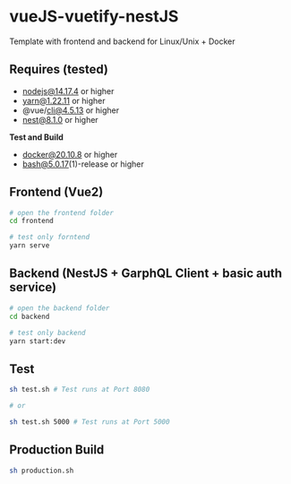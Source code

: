 # vueJS-vuetify-nestJS

Template with frontend and backend for Linux/Unix + Docker

## Requires (tested)

- nodejs@14.17.4 or higher
- yarn@1.22.11 or higher
- @vue/cli@4.5.13 or higher
- nest@8.1.0 or higher

__Test and Build__

- docker@20.10.8 or higher
- bash@5.0.17(1)-release or higher

## Frontend (Vue2)

```sh
# open the frontend folder
cd frontend

# test only forntend
yarn serve
```

## Backend (NestJS + GarphQL Client + basic auth service)

```sh
# open the backend folder
cd backend

# test only backend
yarn start:dev
```

## Test
```sh
sh test.sh # Test runs at Port 8080

# or 

sh test.sh 5000 # Test runs at Port 5000
```
## Production Build

```sh
sh production.sh
```